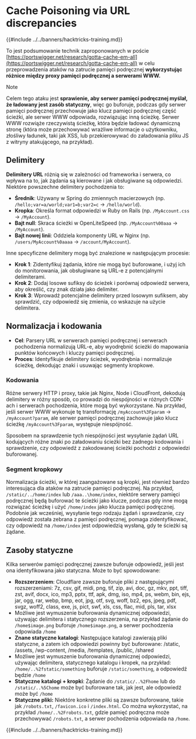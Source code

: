 # Cache Poisoning via URL discrepancies

{{#include ../../banners/hacktricks-training.md}}

To jest podsumowanie technik zaproponowanych w poście [https://portswigger.net/research/gotta-cache-em-all](https://portswigger.net/research/gotta-cache-em-all) w celu przeprowadzenia ataków na zatrucie pamięci podręcznej **wykorzystując różnice między proxy pamięci podręcznej a serwerami WWW.**

> [!NOTE]
> Celem tego ataku jest **sprawienie, aby serwer pamięci podręcznej myślał, że ładowany jest zasób statyczny**, więc go buforuje, podczas gdy serwer pamięci podręcznej przechowuje jako klucz pamięci podręcznej część ścieżki, ale serwer WWW odpowiada, rozwiązując inną ścieżkę. Serwer WWW rozwiąże rzeczywistą ścieżkę, która będzie ładować dynamiczną stronę (która może przechowywać wrażliwe informacje o użytkowniku, złośliwy ładunek, taki jak XSS, lub przekierowywać do załadowania pliku JS z witryny atakującego, na przykład).

## Delimitery

**Delimitery URL** różnią się w zależności od frameworka i serwera, co wpływa na to, jak żądania są kierowane i jak obsługiwane są odpowiedzi. Niektóre powszechne delimitery pochodzenia to:

- **Średnik**: Używany w Spring do zmiennych macierzowych (np. `/hello;var=a/world;var1=b;var2=c` → `/hello/world`).
- **Kropka**: Określa format odpowiedzi w Ruby on Rails (np. `/MyAccount.css` → `/MyAccount`).
- **Bajt null**: Skraca ścieżki w OpenLiteSpeed (np. `/MyAccount%00aaa` → `/MyAccount`).
- **Bajt nowej linii**: Oddziela komponenty URL w Nginx (np. `/users/MyAccount%0aaaa` → `/account/MyAccount`).

Inne specyficzne delimitery mogą być znalezione w następującym procesie:

- **Krok 1**: Zidentyfikuj żądania, które nie mogą być buforowane, i użyj ich do monitorowania, jak obsługiwane są URL-e z potencjalnymi delimiterami.
- **Krok 2**: Dodaj losowe sufiksy do ścieżek i porównaj odpowiedź serwera, aby określić, czy znak działa jako delimiter.
- **Krok 3**: Wprowadź potencjalne delimitery przed losowym sufiksem, aby sprawdzić, czy odpowiedź się zmienia, co wskazuje na użycie delimitera.

## Normalizacja i kodowania

- **Cel**: Parsery URL w serwerach pamięci podręcznej i serwerach pochodzenia normalizują URL-e, aby wyodrębnić ścieżki do mapowania punktów końcowych i kluczy pamięci podręcznej.
- **Proces**: Identyfikuje delimitery ścieżek, wyodrębnia i normalizuje ścieżkę, dekodując znaki i usuwając segmenty kropkowe.

### **Kodowania**

Różne serwery HTTP i proxy, takie jak Nginx, Node i CloudFront, dekodują delimitery w różny sposób, co prowadzi do niespójności w różnych CDN-ach i serwerach pochodzenia, które mogą być wykorzystane. Na przykład, jeśli serwer WWW wykonuje tę transformację `/myAccount%3Fparam` → `/myAccount?param`, ale serwer pamięci podręcznej zachowuje jako klucz ścieżkę `/myAccount%3Fparam`, występuje niespójność.&#x20;

Sposobem na sprawdzenie tych niespójności jest wysyłanie żądań URL kodujących różne znaki po załadowaniu ścieżki bez żadnego kodowania i sprawdzenie, czy odpowiedź z zakodowanej ścieżki pochodzi z odpowiedzi buforowanej.

### Segment kropkowy

Normalizacja ścieżki, w której zaangażowane są kropki, jest również bardzo interesująca dla ataków na zatrucie pamięci podręcznej. Na przykład, `/static/../home/index` lub `/aaa..\home/index`, niektóre serwery pamięci podręcznej będą buforować te ścieżki jako klucze, podczas gdy inne mogą rozwiązać ścieżkę i użyć `/home/index` jako klucza pamięci podręcznej.\
Podobnie jak wcześniej, wysyłanie tego rodzaju żądań i sprawdzanie, czy odpowiedź została zebrana z pamięci podręcznej, pomaga zidentyfikować, czy odpowiedź na `/home/index` jest odpowiedzią wysłaną, gdy te ścieżki są żądane.

## Zasoby statyczne

Kilka serwerów pamięci podręcznej zawsze buforuje odpowiedź, jeśli jest ona identyfikowana jako statyczna. Może to być spowodowane:

- **Rozszerzeniem**: Cloudflare zawsze buforuje pliki z następującymi rozszerzeniami: 7z, csv, gif, midi, png, tif, zip, avi, doc, gz, mkv, ppt, tiff, zst, avif, docx, ico, mp3, pptx, ttf, apk, dmg, iso, mp4, ps, webm, bin, ejs, jar, ogg, rar, webp, bmp, eot, jpg, otf, svg, woff, bz2, eps, jpeg, pdf, svgz, woff2, class, exe, js, pict, swf, xls, css, flac, mid, pls, tar, xlsx
- Możliwe jest wymuszenie buforowania dynamicznej odpowiedzi, używając delimitera i statycznego rozszerzenia, na przykład żądanie do `/home$image.png` buforuje `/home$image.png`, a serwer pochodzenia odpowiada `/home`
- **Znane statyczne katalogi**: Następujące katalogi zawierają pliki statyczne, a zatem ich odpowiedzi powinny być buforowane: /static, /assets, /wp-content, /media, /templates, /public, /shared
- Możliwe jest wymuszenie buforowania dynamicznej odpowiedzi, używając delimitera, statycznego katalogu i kropek, na przykład: `/home/..%2fstatic/something` buforuje `/static/something`, a odpowiedź będzie `/home`
- **Statyczne katalogi + kropki**: Żądanie do `/static/..%2Fhome` lub do `/static/..%5Chome` może być buforowane tak, jak jest, ale odpowiedź może być `/home`
- **Statyczne pliki:** Niektóre konkretne pliki są zawsze buforowane, takie jak `/robots.txt`, `/favicon.ico` i `/index.html`. Co można wykorzystać, na przykład `/home/..%2Frobots.txt`, gdzie pamięć podręczna może przechowywać `/robots.txt`, a serwer pochodzenia odpowiada na `/home`.

{{#include ../../banners/hacktricks-training.md}}
